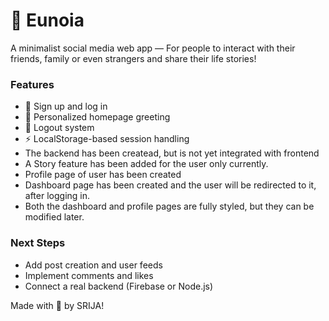 # 🌸 Eunoia
A minimalist social media web app — For people to interact with their friends, family or even strangers and share their life stories!


### Features
- 📝 Sign up and log in
- 👋 Personalized homepage greeting
- 🚪 Logout system
- ⚡ LocalStorage-based session handling
- The backend has been createad, but is not yet integrated with frontend
- A Story feature has been added for the user only currently.
- Profile page of user has been created
- Dashboard page has been created and the user will be redirected to it, after logging in.
- Both the dashboard and profile pages are fully styled, but they can be modified later.

### Next Steps
- Add post creation and user feeds
- Implement comments and likes
- Connect a real backend (Firebase or Node.js)

Made with 💜 by SRIJA!

